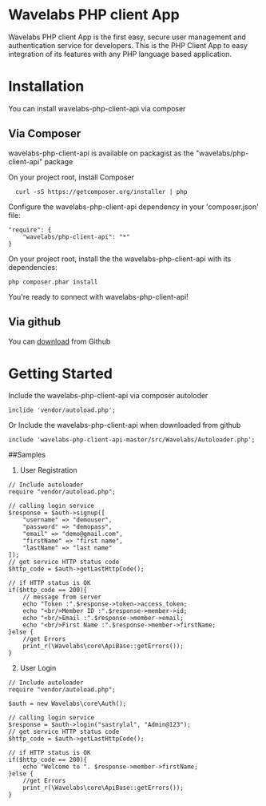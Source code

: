 
# Wavelabs PHP client App

Wavelabs PHP client App is the first easy, secure user management and authentication service for developers. This is the PHP Client App to easy integration of its features with any PHP language based application.


# Installation

You can install wavelabs-php-client-api via composer

## Via Composer

 wavelabs-php-client-api is available on packagist as the "wavelabs/php-client-api" package
 
 On your project root, install Composer
```
  curl -sS https://getcomposer.org/installer | php
```
Configure the wavelabs-php-client-api dependency in your 'composer.json' file:
```
"require": {
    "wavelabs/php-client-api": "*"
}
```
On your project root, install the the wavelabs-php-client-api with its dependencies:
```
php composer.phar install
```
You're ready to connect with wavelabs-php-client-api!
 
## Via github
 
 You can <a href="https://github.com/nbostech/wavelabs-php-client-api">download</a> from Github 
 
# Getting Started

 Include the wavelabs-php-client-api via composer autoloder 
```
inclide 'vendor/autoload.php';
```
 Or Include the wavelabs-php-client-api when downloaded from github 
```
include 'wavelabs-php-client-api-master/src/Wavelabs/Autoloader.php';
```

##Samples

1. User Registration 
```
// Include autoloader
require "vendor/autoload.php";

// calling login service
$response = $auth->signup([
    "username" => "demouser",
    "password" => "demopass",
    "email" => "demo@gmail.com",
    "firstName" => "first name",
    "lastName" => "last name"
]);
// get service HTTP status code
$http_code = $auth->getLastHttpCode();

// if HTTP status is OK
if($http_code == 200){
    // message from server
    echo "Token :".$response->token->access_token;
    echo "<br/>Member ID :".$response->member->id;
    echo "<br/>Email :".$response->member->email;
    echo "<br/>First Name :".$response->member->firstName;
}else {
    //get Errors
    print_r(\Wavelabs\core\ApiBase::getErrors());
}
```

2. User Login 
```
// Include autoloader
require "vendor/autoload.php";

$auth = new Wavelabs\core\Auth();

// calling login service
$response = $auth->login("sastrylal", "Admin@123");
// get service HTTP status code
$http_code = $auth->getLastHttpCode();

// if HTTP status is OK
if($http_code == 200){
    echo "Welcome to ". $response->member->firstName;
}else {
    //get Errors 
    print_r(\Wavelabs\core\ApiBase::getErrors());
}
```


